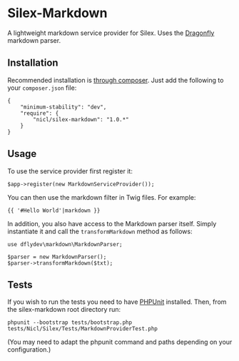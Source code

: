 Silex-Markdown
==============

A lightweight markdown service provider for Silex. Uses the
[Dragonfly](https://github.com/dflydev/dflydev-markdown) markdown parser.

Installation
------------

Recommended installation is [through composer](http://getcomposer.org). Just add
the following to your `composer.json` file:

    {
        "minimum-stability": "dev",
        "require": {
            "nicl/silex-markdown": "1.0.*"
        }
    }

Usage
-----

To use the service provider first register it:

    $app->register(new MarkdownServiceProvider());

You can then use the markdown filter in Twig files. For example:

    {{ '#Hello World'|markdown }}

In addition, you also have access to the Markdown parser itself. Simply
instantiate it and call the `transformMarkdown` method as follows:

    use dflydev\markdown\MarkdownParser;

    $parser = new MarkdownParser();
    $parser->transformMarkdown($txt);

Tests
-----

If you wish to run the tests you need to have
[PHPUnit](https://github.com/sebastianbergmann/phpunit/) installed. Then, from
the silex-markdown root directory run:

    phpunit --bootstrap tests/bootstrap.php tests/Nicl/Silex/Tests/MarkdownProviderTest.php

(You may need to adapt the phpunit command and paths depending on your
configuration.)
